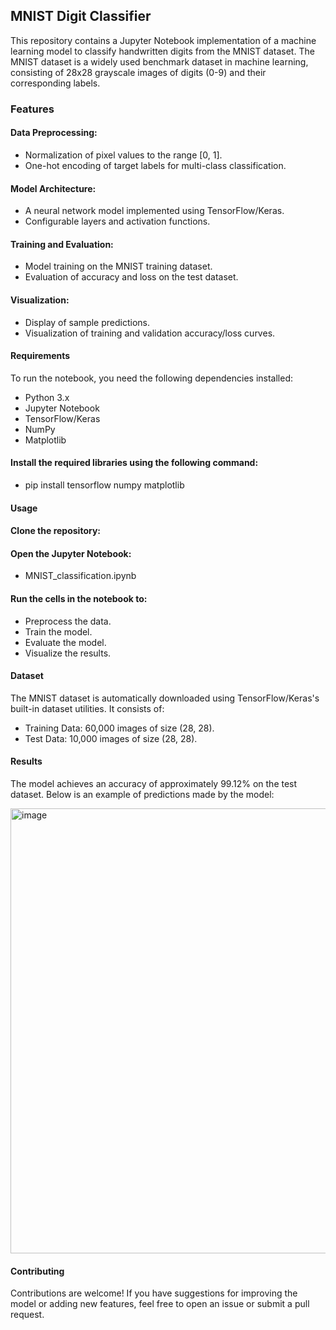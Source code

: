 

## MNIST Digit Classifier
This repository contains a Jupyter Notebook implementation of a machine learning model to classify handwritten digits from the MNIST dataset. The MNIST dataset is a widely used benchmark dataset in machine learning, consisting of 28x28 grayscale images of digits (0-9) and their corresponding labels.

### Features

#### Data Preprocessing:
- Normalization of pixel values to the range [0, 1].
- One-hot encoding of target labels for multi-class classification.


#### Model Architecture:
- A neural network model implemented using TensorFlow/Keras.
- Configurable layers and activation functions.


#### Training and Evaluation:
- Model training on the MNIST training dataset.
- Evaluation of accuracy and loss on the test dataset.


#### Visualization:

- Display of sample predictions.
- Visualization of training and validation accuracy/loss curves.


#### Requirements
To run the notebook, you need the following dependencies installed:

- Python 3.x
- Jupyter Notebook
- TensorFlow/Keras
- NumPy
- Matplotlib

#### Install the required libraries using the following command:
- pip install tensorflow numpy matplotlib

#### Usage
#### Clone the repository:

#### Open the Jupyter Notebook:
- MNIST_classification.ipynb

#### Run the cells in the notebook to:
- Preprocess the data.
- Train the model.
- Evaluate the model.
- Visualize the results.

#### Dataset
The MNIST dataset is automatically downloaded using TensorFlow/Keras's built-in dataset utilities. It consists of:

- Training Data: 60,000 images of size (28, 28).
- Test Data: 10,000 images of size (28, 28).


#### Results
The model achieves an accuracy of approximately 99.12% on the test dataset.
Below is an example of predictions made by the model:

<img width="712" alt="image" src="https://github.com/user-attachments/assets/9cd9b084-fc46-4e8e-a136-95c5abc63012" />



#### Contributing
Contributions are welcome! If you have suggestions for improving the model or adding new features, feel free to open an issue or submit a pull request.

